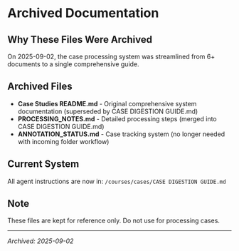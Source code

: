 # Archived Documentation

## Why These Files Were Archived
On 2025-09-02, the case processing system was streamlined from 6+ documents to a single comprehensive guide.

## Archived Files
- **Case Studies README.md** - Original comprehensive system documentation (superseded by CASE DIGESTION GUIDE.md)
- **PROCESSING_NOTES.md** - Detailed processing steps (merged into CASE DIGESTION GUIDE.md)
- **ANNOTATION_STATUS.md** - Case tracking system (no longer needed with incoming folder workflow)

## Current System
All agent instructions are now in: `/courses/cases/CASE DIGESTION GUIDE.md`

## Note
These files are kept for reference only. Do not use for processing cases.

---
*Archived: 2025-09-02*